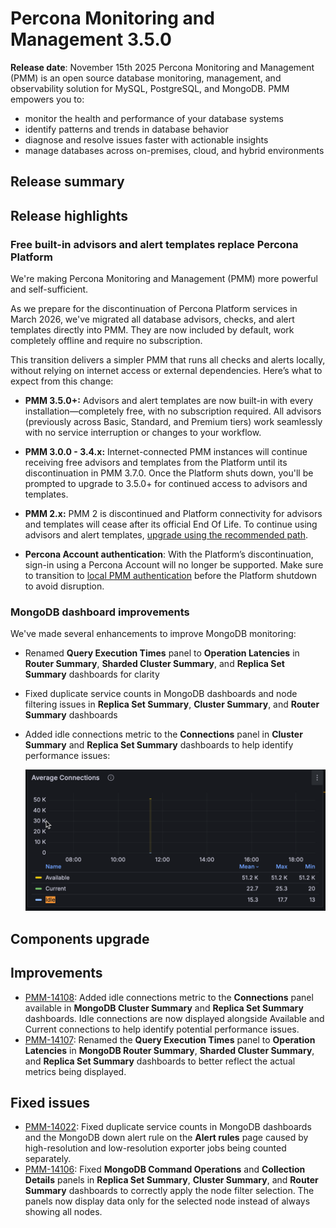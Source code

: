 # Percona Monitoring and Management 3.5.0

**Release date**:  November  15th 2025
Percona Monitoring and Management (PMM) is an open source database monitoring, management, and observability solution for MySQL, PostgreSQL, and MongoDB. PMM empowers you to:

- monitor the health and performance of your database systems
- identify patterns and trends in database behavior
- diagnose and resolve issues faster with actionable insights
- manage databases across on-premises, cloud, and hybrid environments

## Release summary

## Release highlights

### Free built-in advisors and alert templates replace Percona Platform

We're making Percona Monitoring and Management (PMM) more powerful and self-sufficient. 

As we prepare for the discontinuation of Percona Platform services in March 2026, we've migrated all database advisors, checks, and alert templates directly into PMM. They are now included by default, work completely offline and require no subscription. 

This transition delivers a simpler PMM that runs all checks and alerts locally, without relying on internet access or external dependencies. Here’s what to expect from this change:

- **PMM 3.5.0+:** Advisors and alert templates are now built-in with every installation—completely free, with no subscription required. All advisors (previously across Basic, Standard, and Premium tiers) work seamlessly with no service interruption or changes to your workflow.

- **PMM 3.0.0 - 3.4.x:** Internet-connected PMM instances will continue receiving free advisors and templates from the Platform until its discontinuation in PMM 3.7.0. Once the Platform shuts down, you'll be prompted to upgrade to 3.5.0+ for continued access to advisors and templates. 

- **PMM 2.x:** PMM 2 is discontinued and Platform connectivity for advisors and templates will cease after its official End Of Life. To continue using advisors and alert templates, [upgrade using the recommended path](../pmm-upgrade/migrating_from_pmm_2.md).

- **Percona Account authentication**: With the Platform’s discontinuation, sign-in using a Percona Account will no longer be supported. Make sure to transition to [local PMM authentication]() before the Platform shutdown to avoid disruption.


### MongoDB dashboard improvements

We've made several enhancements to improve MongoDB monitoring:

- Renamed **Query Execution Times** panel to **Operation Latencies** in **Router Summary**, **Sharded Cluster Summary**, and **Replica Set Summary** dashboards for clarity
- Fixed duplicate service counts in MongoDB dashboards and node filtering issues in **Replica Set Summary**, **Cluster Summary**, and **Router Summary** dashboards
- Added idle connections metric to the **Connections** panel in **Cluster Summary** and **Replica Set Summary** dashboards to help identify performance issues:

    ![Connections panel](../images/Idle_connections_panel.png)

## Components upgrade


## Improvements
- [PMM-14108](https://perconadev.atlassian.net/browse/PMM-14108): Added idle connections metric to the **Connections** panel available in **MongoDB Cluster Summary** and **Replica Set Summary** dashboards. Idle connections are now displayed alongside Available and Current connections to help identify potential performance issues.
- [PMM-14107](https://perconadev.atlassian.net/browse/PMM-14107): Renamed the **Query Execution Times** panel to **Operation Latencies** in **MongoDB Router Summary**, **Sharded Cluster Summary**, and **Replica Set Summary** dashboards to better reflect the actual metrics being displayed.
## Fixed issues
- [PMM-14022](https://perconadev.atlassian.net/browse/PMM-14022):  Fixed duplicate service counts in MongoDB dashboards and the MongoDB down alert rule on the **Alert rules** page caused by high-resolution and low-resolution exporter jobs being counted separately.
- [PMM-14106](https://perconadev.atlassian.net/browse/PMM-14106): Fixed **MongoDB Command Operations** and **Collection Details** panels in **Replica Set Summary**, **Cluster Summary**, and **Router Summary** dashboards to correctly apply the node filter selection. The panels now display data only for the selected node instead of always showing all nodes.
